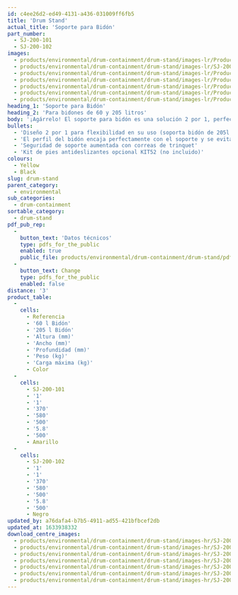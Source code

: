 ```yaml
---
id: c4ee26d2-ed49-4131-a436-031009ff6fb5
title: 'Drum Stand'
actual_title: 'Soporte para Bidón'
part_number:
  - SJ-200-101
  - SJ-200-102
images:
  - products/environmental/drum-containment/drum-stand/images-lr/Product_Image_776x776_(518x518_focus_area)-SJ-200-101_03.jpg
  - products/environmental/drum-containment/drum-stand/images-lr/SJ-200-101_05.jpg
  - products/environmental/drum-containment/drum-stand/images-lr/Product_Image_776x776_(518x518_focus_area)-SJ-200-101_01.jpg
  - products/environmental/drum-containment/drum-stand/images-lr/Product_Image_776x776_(518x518_focus_area)-SJ-200-101_02.jpg
  - products/environmental/drum-containment/drum-stand/images-lr/Product_Image_776x776_(518x518_focus_area)-SJ-200-102_01.jpg
  - products/environmental/drum-containment/drum-stand/images-lr/Product_Image_776x776_(518x518_focus_area)-SJ-200-102_02.jpg
  - products/environmental/drum-containment/drum-stand/images-lr/Product_Image_776x776_(518x518_focus_area)-SJ-200-102_03.jpg
heading_1: 'Soporte para Bidón'
heading_2: 'Para bidones de 60 y 205 litros'
body: '¡Agárrelo! El soporte para bidón es una solución 2 por 1, perfecto para un bidón de 205 litros así como para uno de 60 litros'
bullets:
  - 'Diseño 2 por 1 para flexibilidad en su uso (soporta bidón de 205l o de 60l)'
  - 'El perfil del bidón encaja perfectamente con el soporte y se evita movimientos involuntarios'
  - 'Seguridad de soporte aumentada con correas de trinquet'
  - 'Kit de pies antideslizantes opcional KIT52 (no incluido)'
colours:
  - Yellow
  - Black
slug: drum-stand
parent_category:
  - environmental
sub_categories:
  - drum-containment
sortable_category:
  - drum-stand
pdf_pub_rep:
  -
    button_text: 'Datos técnicos'
    type: pdfs_for_the_public
    enabled: true
    public_file: products/environmental/drum-containment/drum-stand/pdf-lr/EV-Drum-Stand-TD_ES.pdf
  -
    button_text: Change
    type: pdfs_for_the_public
    enabled: false
distance: '3'
product_table:
  -
    cells:
      - Referencia
      - '60 l Bidón'
      - '205 l Bidón'
      - 'Altura (mm)'
      - 'Ancho (mm)'
      - 'Profundidad (mm)'
      - 'Peso (kg)'
      - 'Carga máxima (kg)'
      - Color
  -
    cells:
      - SJ-200-101
      - '1'
      - '1'
      - '370'
      - '580'
      - '500'
      - '5.8'
      - '500'
      - Amarillo
  -
    cells:
      - SJ-200-102
      - '1'
      - '1'
      - '370'
      - '580'
      - '500'
      - '5.8'
      - '500'
      - Negro
updated_by: a76dafa4-b7b5-4911-ad55-421bfbcef2db
updated_at: 1633938332
download_centre_images:
  - products/environmental/drum-containment/drum-stand/images-hr/SJ-200-101_01.jpg
  - products/environmental/drum-containment/drum-stand/images-hr/SJ-200-101_02.jpg
  - products/environmental/drum-containment/drum-stand/images-hr/SJ-200-101_03.jpg
  - products/environmental/drum-containment/drum-stand/images-hr/SJ-200-101_04.jpg
  - products/environmental/drum-containment/drum-stand/images-hr/SJ-200-102_01.jpg
  - products/environmental/drum-containment/drum-stand/images-hr/SJ-200-102_02.jpg
  - products/environmental/drum-containment/drum-stand/images-hr/SJ-200-102_03.jpg
---
```

